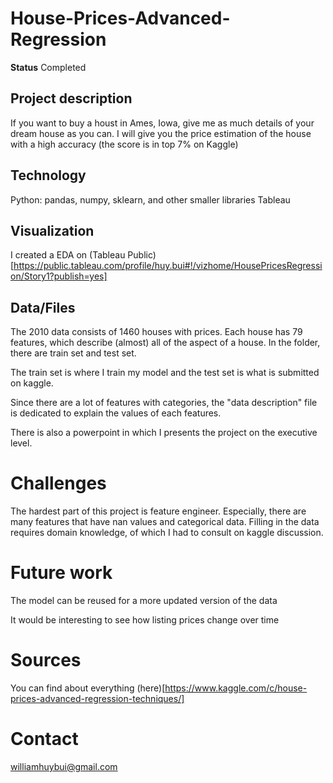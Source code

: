 # House-Prices-Advanced-Regression

**Status** Completed

## Project description
If you want to buy a houst in Ames, Iowa, give me as much details of your dream house as you can. I will give you the price estimation of the house with a high accuracy (the score is in top 7% on Kaggle)

## Technology

Python: pandas, numpy, sklearn, and other smaller libraries
Tableau

## Visualization
I created a EDA on (Tableau Public)[https://public.tableau.com/profile/huy.bui#!/vizhome/HousePricesRegression/Story1?publish=yes]

## Data/Files
The 2010 data consists of 1460 houses with prices. Each house has 79 features, which describe (almost) all of the aspect of a house. In the folder, there are train set and test set. 

The train set is where I train my model and the test set is what is submitted on kaggle. 

Since there are a lot of features with categories, the "data description" file is dedicated to explain the values of each features. 

There is also a powerpoint in which I presents the project on the executive level.

# Challenges
The hardest part of this project is feature engineer. Especially, there are many features that have nan values and categorical data. Filling in the data requires domain knowledge, of which I had to consult on kaggle discussion.

# Future work
The model can be reused for a more updated version of the data

It would be interesting to see how listing prices change over time

# Sources
You can find about everything (here)[https://www.kaggle.com/c/house-prices-advanced-regression-techniques/]

# Contact

williamhuybui@gmail.com




